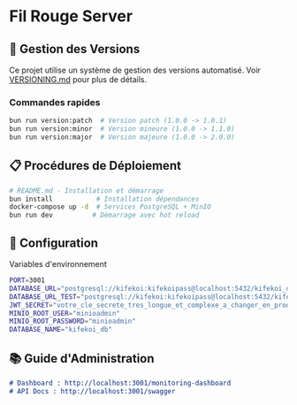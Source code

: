 # Fil Rouge Server

## 🚀 Gestion des Versions

Ce projet utilise un système de gestion des versions automatisé. Voir [VERSIONING.md](./VERSIONING.md) pour plus de détails.

### Commandes rapides
```bash
bun run version:patch  # Version patch (1.0.0 -> 1.0.1)
bun run version:minor  # Version mineure (1.0.0 -> 1.1.0)
bun run version:major  # Version majeure (1.0.0 -> 2.0.0)
```

## 📋 Procédures de Déploiement

```sh
# README.md - Installation et démarrage
bun install           # Installation dépendances
docker-compose up -d  # Services PostgreSQL + MinIO
bun run dev          # Démarrage avec hot reload
```

## 🔧 Configuration

Variables d'environnement
```sh
PORT=3001
DATABASE_URL="postgresql://kifekoi:kifekoipass@localhost:5432/kifekoi_db"
DATABASE_URL_TEST="postgresql://kifekoi:kifekoipass@localhost:5432/kifekoi_test"
JWT_SECRET="votre_cle_secrete_tres_longue_et_complexe_a_changer_en_production"
MINIO_ROOT_USER="minioadmin"
MINIO_ROOT_PASSWORD="minioadmin"
DATABASE_NAME="kifekoi_db"
```

## 📚 Guide d'Administration
```markdown
# Dashboard : http://localhost:3001/monitoring-dashboard
# API Docs : http://localhost:3001/swagger
```